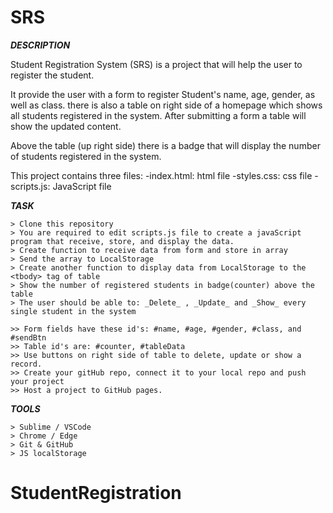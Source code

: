 # SRS

_**DESCRIPTION**_

Student Registration System (SRS) is a project that will help the user to register the student.

It provide the user with a form to register Student's name, age, gender, as well as class. there is also a table on right side of a homepage which shows all students registered in the system. After submitting a form a table will show the updated content. 

Above the table (up right side) there is a badge that will display the number of students registered in the system.

This project contains three files:
	-index.html: html file
	-styles.css: css file
	-scripts.js: JavaScript file

_**TASK**_

	> Clone this repository
	> You are required to edit scripts.js file to create a javaScript program that receive, store, and display the data.
	> Create function to receive data from form and store in array
	> Send the array to LocalStorage
	> Create another function to display data from LocalStorage to the <tbody> tag of table
	> Show the number of registered students in badge(counter) above the table
	> The user should be able to: _Delete_ , _Update_ and _Show_ every single student in the system

	>> Form fields have these id's: #name, #age, #gender, #class, and #sendBtn
	>> Table id's are: #counter, #tableData
	>> Use buttons on right side of table to delete, update or show a record.
	>> Create your gitHub repo, connect it to your local repo and push your project
	>> Host a project to GitHub pages.
	
_**TOOLS**_
	
	> Sublime / VSCode
	> Chrome / Edge
	> Git & GitHub
	> JS localStorage
	
# StudentRegistration
